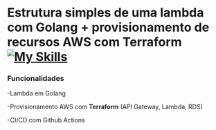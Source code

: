 # Estrutura simples de uma lambda com Golang + provisionamento de recursos AWS com Terraform [![My Skills](https://skillicons.dev/icons?i=go,terraform,aws)](https://skillicons.dev)  


### Funcionalidades
<p>-Lambda em Golang</p>
<p>-Provisionamento AWS com <b>Terraform</b> (API Gateway, Lambda, RDS)</p>
<p>-CI/CD com Github Actions</p>

